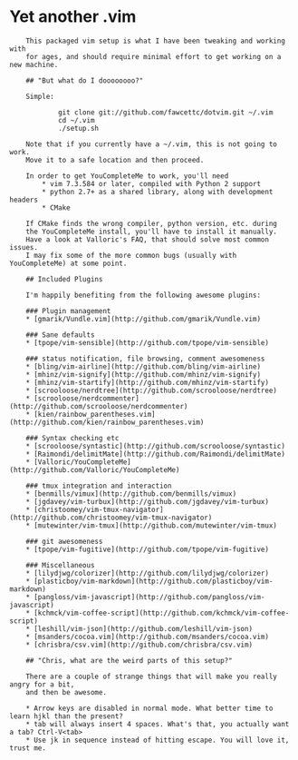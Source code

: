 # Yet another .vim

        This packaged vim setup is what I have been tweaking and working with
        for ages, and should require minimal effort to get working on a new machine.

        ## "But what do I doooooooo?"

        Simple:

                git clone git://github.com/fawcettc/dotvim.git ~/.vim
                cd ~/.vim
                ./setup.sh

        Note that if you currently have a ~/.vim, this is not going to work.
        Move it to a safe location and then proceed.

        In order to get YouCompleteMe to work, you'll need
            * vim 7.3.584 or later, compiled with Python 2 support
            * python 2.7+ as a shared library, along with development headers
            * CMake

        If CMake finds the wrong compiler, python version, etc. during
        the YouCompleteMe install, you'll have to install it manually.
        Have a look at Valloric's FAQ, that should solve most common issues.
        I may fix some of the more common bugs (usually with YouCompleteMe) at some point.

        ## Included Plugins

        I'm happily benefiting from the following awesome plugins:

        ### Plugin management
        * [gmarik/Vundle.vim](http://github.com/gmarik/Vundle.vim)
        
        ### Sane defaults
        * [tpope/vim-sensible](http://github.com/tpope/vim-sensible)
        
        ### status notification, file browsing, comment awesomeness
        * [bling/vim-airline](http://github.com/bling/vim-airline)
        * [mhinz/vim-signify](http://github.com/mhinz/vim-signify)
        * [mhinz/vim-startify](http://github.com/mhinz/vim-startify)
        * [scrooloose/nerdtree](http://github.com/scrooloose/nerdtree)
        * [scrooloose/nerdcommenter](http://github.com/scrooloose/nerdcommenter)
        * [kien/rainbow_parentheses.vim](http://github.com/kien/rainbow_parentheses.vim)
        
        ### Syntax checking etc
        * [scrooloose/syntastic](http://github.com/scrooloose/syntastic)
        * [Raimondi/delimitMate](http://github.com/Raimondi/delimitMate)
        * [Valloric/YouCompleteMe](http://github.com/Valloric/YouCompleteMe)
        
        ### tmux integration and interaction
        * [benmills/vimux](http://github.com/benmills/vimux)
        * [jgdavey/vim-turbux](http://github.com/jgdavey/vim-turbux)
        * [christoomey/vim-tmux-navigator](http://github.com/christoomey/vim-tmux-navigator)
        * [mutewinter/vim-tmux](http://github.com/mutewinter/vim-tmux)
        
        ### git awesomeness
        * [tpope/vim-fugitive](http://github.com/tpope/vim-fugitive)
        
        ### Miscellaneous
        * [lilydjwg/colorizer](http://github.com/lilydjwg/colorizer)
        * [plasticboy/vim-markdown](http://github.com/plasticboy/vim-markdown)
        * [pangloss/vim-javascript](http://github.com/pangloss/vim-javascript)
        * [kchmck/vim-coffee-script](http://github.com/kchmck/vim-coffee-script)
        * [leshill/vim-json](http://github.com/leshill/vim-json)
        * [msanders/cocoa.vim](http://github.com/msanders/cocoa.vim)
        * [chrisbra/csv.vim](http://github.com/chrisbra/csv.vim)

        ## "Chris, what are the weird parts of this setup?"

        There are a couple of strange things that will make you really angry for a bit,
        and then be awesome.

        * Arrow keys are disabled in normal mode. What better time to learn hjkl than the present?
        * tab will always insert 4 spaces. What's that, you actually want a tab? Ctrl-V<tab>
        * Use jk in sequence instead of hitting escape. You will love it, trust me.
